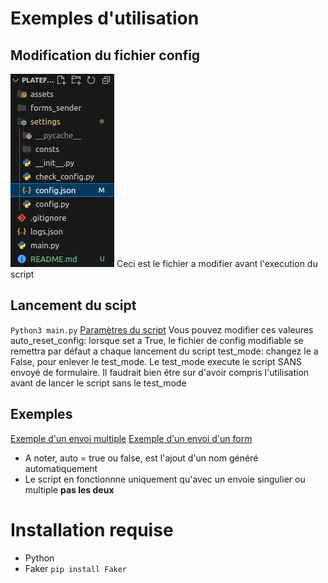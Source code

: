 # Exemples d'utilisation

## Modification du fichier config
![Emplacement du fichier config](assets/config_location.png)
Ceci est le fichier a modifier avant l'execution du script

## Lancement du scipt
```Python3 main.py```
[Paramètres du script](assets/parameters.png)
Vous pouvez modifier ces valeures
auto_reset_config: lorsque set a True, le fichier de config modifiable se remettra par défaut a chaque lancement du script
test_mode: changez le a False, pour enlever le test_mode. Le test_mode execute le script SANS envoyé de formulaire. Il faudrait bien être sur d'avoir compris l'utilisation avant de lancer le script sans le test_mode

## Exemples
[Exemple d'un envoi multiple](assets/good_example_multiple.png)
[Exemple d'un envoi d'un form](assets/good_single.png)
- A noter, auto = true ou false, est l'ajout d'un nom généré automatiquement
- Le script en fonctionnne uniquement qu'avec un envoie singulier ou multiple **pas les deux**

# Installation requise

- Python
- Faker ```pip install Faker```
